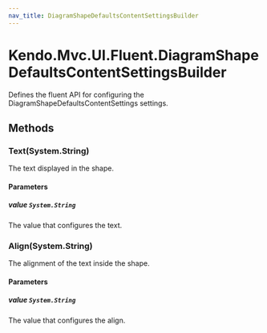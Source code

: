 ```yaml
---
nav_title: DiagramShapeDefaultsContentSettingsBuilder
---
```


# Kendo.Mvc.UI.Fluent.DiagramShapeDefaultsContentSettingsBuilder
Defines the fluent API for configuring the DiagramShapeDefaultsContentSettings settings.




## Methods


### Text(System.String)
The text displayed in the shape.


#### Parameters

##### value `System.String`
The value that configures the text.





### Align(System.String)
The alignment of the text inside the shape.


#### Parameters

##### value `System.String`
The value that configures the align.






